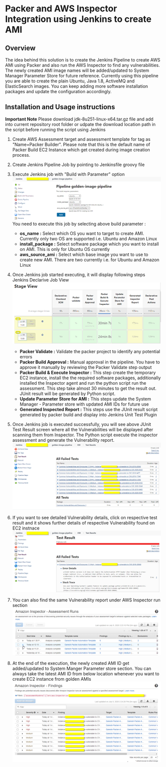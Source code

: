 # Packer and AWS Inspector Integration using Jenkins to create AMI

## Overview
The idea behind this solution is to create the Jenkins Pipeline to create AWS AMI using Packer and also run the AWS Inspector to find any vulnerabilities. The newly created AMI image names will be added/updated to System Manager Parameter Store for future reference. Currently using this pipeline you are able to create the plain Ubuntu, Java 1.8, ActiveMQ and ElasticSearch images. You can keep adding more software installation packages and update the configuration accordingly.

## Installation and Usage instructions

**Important Note**
Please download jdk-8u251-linux-x64.tar.gz file and add into current repository root folder or udpate the download location path in the script before running the script using Jenkins

1. Create AWS Assessment target and assessment template for tag as "Name=Packer Builder". Please note that this is the default name of Packer Build EC2 Instance which get created during image creation process.

2. Create Jenkins Pipeline Job by pointing to Jenkinsfile groovy file

3. Execute Jenkins job with "Build with Parameter" option
   ![jenkinsconfig](/images/image1.png)
   You need to execute this job by selecting above build parameter : 
   * **os_name :** Select which OS you want to target to create AMI. Currently only two OS are supported i.e. Ubuntu and Amazon Linux
   * **install_package :** Select software package which you want to install on AMI. This is only for Ubuntu OS currently
   * **aws_source_ami :** Select which base image you want to use to create new AMI. There are two currently i.e. for Ubuntu and Amazon Linux

4. Once Jenkins job started executing, it will display following steps 
   Jenkins Declarive Job View
   ![jenkinsconfig](/images/imag2.png)
   
   * **Packer Validate :** Validate the packer project to identify any potential errors 
   * **Packer Build Approval :** Manual approval in the pipeline. You have to approve it manually by reviewing the Packer Validate step output
   * **Packer Build & Execute Inspector :** This step create the temporary EC2 instance, install the the required software packages, additionally installed the Inspector agent and run the python script run the assessment. This step take almost 30 minutes to get the result out. JUnit result will be generated by Python script.
   * **Update Parameter Store for AMI :** This steps update the System Manager - Parameter store with updated AMI IDs for future use
   * **Generated Inspected Report :** This steps use the JUnit result script generated by packer build and display into Jenkins Unit Test Plugin
   
 5. Once Jenkins job is executed successfully, you will see above JUnit Test Result screen where all the Vulnerabilities will be displayed after scanning them from Inspector. The Python script execute the inspector assessment and generate the Vulnerability report.
 ![jenkinsconfig](/images/image3.png)
 
 6. If you want to see detailed Vulnerability details, click on respective test result and it shows further details of respective Vulnerability found on EC2 instnace
 ![jenkinsconfig](/images/image4.png)
 
 7. You can also find the same Vulnerability report under AWS Inspector run section
 ![jenkinsconfig](/images/image5.png)
 
 8. At the end of the execution, the newly created AMI ID get added/updated to System Manger Parameter store section. You can always take the latest AMI ID from below location whenever you want to create EC2 instance from golden AMIs
 ![jenkinsconfig](/images/image6.png)
 
